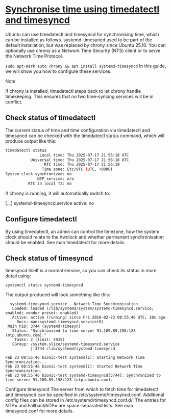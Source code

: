 # **[Synchronise time using timedatectl and timesyncd](https://documentation.ubuntu.com/server/how-to/networking/timedatectl-and-timesyncd/)**

Ubuntu can use timedatectl and timesyncd for synchronising time, which can be installed as follows. systemd-timesyncd used to be part of the default installation, but was replaced by chrony since Ubuntu 25.10. You can optionally use chrony as a Network Time Security (NTS) client or to serve the Network Time Protocol.

`sudo apt-mark auto chrony && apt install systemd-timesyncd`
In this guide, we will show you how to configure these services.

Note

If chrony is installed, timedatectl steps back to let chrony handle timekeeping. This ensures that no two time-syncing services will be in conflict.

## Check status of timedatectl

The current status of time and time configuration via timedatectl and timesyncd can be checked with the timedatectl status command, which will produce output like this:

```bash
timedatectl status
               Local time: Thu 2025-07-17 21:56:18 UTC
           Universal time: Thu 2025-07-17 21:56:18 UTC
                 RTC time: Thu 2025-07-17 21:56:19
                Time zone: Etc/UTC (UTC, +0000)
System clock synchronized: no
              NTP service: n/a
          RTC in local TZ: no
```

If chrony is running, it will automatically switch to:

[...]
 systemd-timesyncd.service active: no

## Configure timedatectl

By using timedatectl, an admin can control the timezone, how the system clock should relate to the hwclock and whether permanent synchronisation should be enabled. See man timedatectl for more details.

## Check status of timesyncd

timesyncd itself is a normal service, so you can check its status in more detail using:

`systemctl status systemd-timesyncd`

The output produced will look something like this:

      systemd-timesyncd.service - Network Time Synchronization
       Loaded: loaded (/lib/systemd/system/systemd-timesyncd.service; enabled; vendor preset: enabled)
       Active: active (running) since Fri 2018-02-23 08:55:46 UTC; 10s ago
         Docs: man:systemd-timesyncd.service(8)
     Main PID: 3744 (systemd-timesyn)
       Status: "Synchronized to time server 91.189.89.198:123 (ntp.ubuntu.com)."
        Tasks: 2 (limit: 4915)
       CGroup: /system.slice/systemd-timesyncd.service
               |-3744 /lib/systemd/systemd-timesyncd
    
    Feb 23 08:55:46 bionic-test systemd[1]: Starting Network Time Synchronization...
    Feb 23 08:55:46 bionic-test systemd[1]: Started Network Time Synchronization.
    Feb 23 08:55:46 bionic-test systemd-timesyncd[3744]: Synchronized to time server 91.189.89.198:123 (ntp.ubuntu.com).
Configure timesyncd
The server from which to fetch time for timedatectl and timesyncd can be specified in /etc/systemd/timesyncd.conf. Additional config files can be stored in /etc/systemd/timesyncd.conf.d/. The entries for NTP= and FallbackNTP= are space-separated lists. See man timesyncd.conf for more details.
